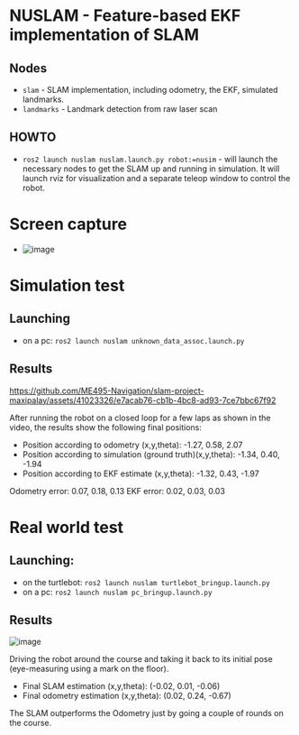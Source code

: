 # NUSLAM - Feature-based EKF implementation of SLAM

## Nodes
- `slam` - SLAM implementation, including odometry, the EKF, simulated landmarks.
- `landmarks` - Landmark detection from raw laser scan

## HOWTO
- `ros2 launch nuslam nuslam.launch.py robot:=nusim` - will launch the necessary nodes to get the SLAM up and running in simulation. It will launch rviz for visualization and a separate teleop window to control the robot.

# Screen capture

- ![image](https://github.com/ME495-Navigation/slam-project-maxipalay/assets/41023326/31f93221-8e56-41b3-9a30-9d4ff05eab7b)


# Simulation test

## Launching

- on a pc: `ros2 launch nuslam unknown_data_assoc.launch.py`

## Results

https://github.com/ME495-Navigation/slam-project-maxipalay/assets/41023326/e7acab76-cb1b-4bc8-ad93-7ce7bbc67f92

After running the robot on a closed loop for a few laps as shown in the video, the results show the following final positions:

- Position according to odometry (x,y,theta): -1.27, 0.58, 2.07
- Position according to simulation (ground truth)(x,y,theta): -1.34, 0.40, -1.94
- Position according to EKF estimate (x,y,theta): -1.32, 0.43, -1.97

Odometry error: 0.07, 0.18, 0.13
EKF error: 0.02, 0.03, 0.03

# Real world test

## Launching:

- on the turtlebot: `ros2 launch nuslam turtlebot_bringup.launch.py`
- on a pc: `ros2 launch nuslam pc_bringup.launch.py`

## Results

![image](https://github.com/ME495-Navigation/slam-project-maxipalay/assets/41023326/19bfefbb-09eb-43bc-9289-969691da3d19)


Driving the robot around the course and taking it back to its initial pose (eye-measuring using a mark on the floor).

- Final SLAM estimation (x,y,theta): (-0.02, 0.01, -0.06) 
- Final odometry estimation (x,y,theta): (0.02, 0.24, -0.67)

The SLAM outperforms the Odometry just by going a couple of rounds on the course.
